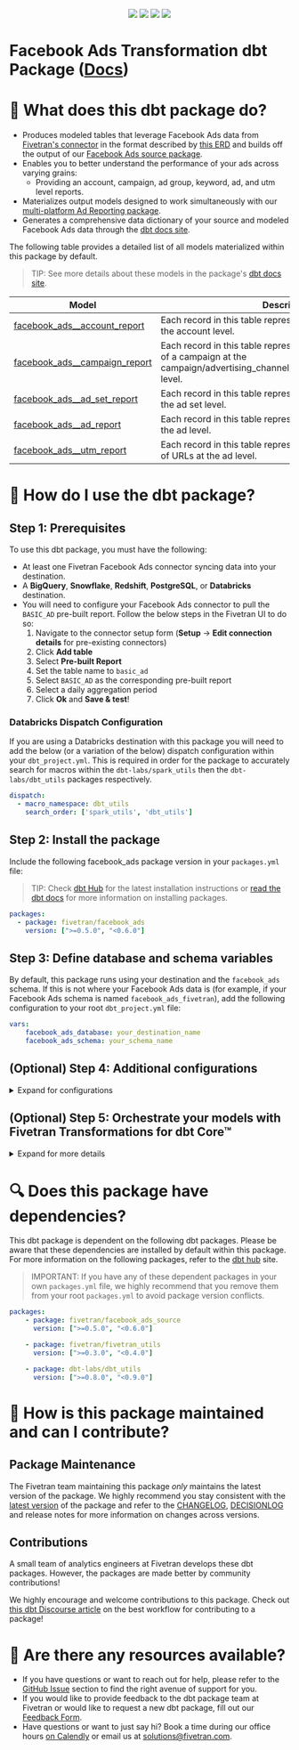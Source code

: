 <p align="center">
    <a alt="License"
        href="https://github.com/fivetran/dbt_facebook_ads/blob/main/LICENSE">
        <img src="https://img.shields.io/badge/License-Apache%202.0-blue.svg" /></a>
    <a alt="dbt-core">
        <img src="https://img.shields.io/badge/dbt_Core™_version->=1.0.0_,<2.0.0-orange.svg" /></a>
    <a alt="Maintained?">
        <img src="https://img.shields.io/badge/Maintained%3F-yes-green.svg" /></a>
    <a alt="PRs">
        <img src="https://img.shields.io/badge/Contributions-welcome-blueviolet" /></a>
</p>

# Facebook Ads Transformation dbt Package ([Docs](https://fivetran.github.io/dbt_facebook_ads/))
# 📣 What does this dbt package do?
- Produces modeled tables that leverage Facebook Ads data from [Fivetran's connector](https://fivetran.com/docs/applications/facebook-ads) in the format described by [this ERD](https://fivetran.com/docs/applications/facebook-ads#schemainformation) and builds off the output of our [Facebook Ads source package](https://github.com/fivetran/dbt_facebook_ads_source).
- Enables you to better understand the performance of your ads across varying grains:
  - Providing an account, campaign, ad group, keyword, ad, and utm level reports.
- Materializes output models designed to work simultaneously with our [multi-platform Ad Reporting package](https://github.com/fivetran/dbt_ad_reporting).
- Generates a comprehensive data dictionary of your source and modeled Facebook Ads data through the [dbt docs site](https://fivetran.github.io/dbt_facebook_ads/).

The following table provides a detailed list of all models materialized within this package by default. 
> TIP: See more details about these models in the package's [dbt docs site](https://fivetran.github.io/dbt_facebook_ads/#!/overview?g_v=1&g_e=seeds).

| **Model**                | **Description**                                                                                                                                |
| ------------------------ | ---------------------------------------------------------------------------------------------------------------------------------------------- |
| [facebook_ads__account_report](https://fivetran.github.io/dbt_facebook_ads/#!/model/model.facebook_ads.facebook_ads__account_report)             | Each record in this table represents the daily performance at the account level. |
| [facebook_ads__campaign_report](https://fivetran.github.io/dbt_facebook_ads/#!/model/model.facebook_ads.facebook_ads__campaign_report)            | Each record in this table represents the daily performance of a campaign at the campaign/advertising_channel/advertising_channel_subtype level. |
| [facebook_ads__ad_set_report](https://fivetran.github.io/dbt_facebook_ads/#!/model/model.facebook_ads.facebook_ads__ad_set_report)            | Each record in this table represents the daily performance at the ad set level. |
| [facebook_ads__ad_report](https://fivetran.github.io/dbt_facebook_ads/#!/model/model.facebook_ads.facebook_ads__ad_report)            | Each record in this table represents the daily performance at the ad level. |
| [facebook_ads__utm_report](https://fivetran.github.io/dbt_facebook_ads/#!/model/model.facebook_ads.facebook_ads__utm_report)            | Each record in this table represents the daily performance of URLs at the ad level. |

# 🎯 How do I use the dbt package?

## Step 1: Prerequisites
To use this dbt package, you must have the following:

- At least one Fivetran Facebook Ads connector syncing data into your destination.
- A **BigQuery**, **Snowflake**, **Redshift**, **PostgreSQL**, or **Databricks** destination.
- You will need to configure your Facebook Ads connector to pull the `BASIC_AD` pre-built report. Follow the below steps in the Fivetran UI to do so:
    1. Navigate to the connector setup form (**Setup** -> **Edit connection details** for pre-existing connectors)
    2. Click **Add table** 
    3. Select **Pre-built Report**
    4. Set the table name to `basic_ad`
    5. Select `BASIC_AD` as the corresponding pre-built report
    6. Select a daily aggregation period
    7. Click **Ok** and **Save & test**!

### Databricks Dispatch Configuration
If you are using a Databricks destination with this package you will need to add the below (or a variation of the below) dispatch configuration within your `dbt_project.yml`. This is required in order for the package to accurately search for macros within the `dbt-labs/spark_utils` then the `dbt-labs/dbt_utils` packages respectively.
```yml
dispatch:
  - macro_namespace: dbt_utils
    search_order: ['spark_utils', 'dbt_utils']
```

## Step 2: Install the package
Include the following facebook_ads package version in your `packages.yml` file:
> TIP: Check [dbt Hub](https://hub.getdbt.com/) for the latest installation instructions or [read the dbt docs](https://docs.getdbt.com/docs/package-management) for more information on installing packages.
```yaml
packages:
  - package: fivetran/facebook_ads
    version: [">=0.5.0", "<0.6.0"]

```
## Step 3: Define database and schema variables
By default, this package runs using your destination and the `facebook_ads` schema. If this is not where your Facebook Ads data is (for example, if your Facebook Ads schema is named `facebook_ads_fivetran`), add the following configuration to your root `dbt_project.yml` file:

```yml
vars:
    facebook_ads_database: your_destination_name
    facebook_ads_schema: your_schema_name 
```

## (Optional) Step 4: Additional configurations
<details><summary>Expand for configurations</summary>

### Passing Through Additional Metrics
By default, this package will select `clicks`, `impressions`, and `cost` from the source reporting tables to store into the staging models. If you would like to pass through additional metrics to the staging models, add the below configurations to your `dbt_project.yml` file. These variables allow for the pass-through fields to be aliased (`alias`) if desired, but not required. Use the below format for declaring the respective pass-through variables:

>**Note** Please ensure you exercised due diligence when adding metrics to these models. The metrics added by default (taps, impressions, and spend) have been vetted by the Fivetran team maintaining this package for accuracy. There are metrics included within the source reports, for example metric averages, which may be inaccurately represented at the grain for reports created in this package. You will want to ensure whichever metrics you pass through are indeed appropriate to aggregate at the respective reporting levels provided in this package.

```yml
vars:
    facebook_ads__basic_ad_passthrough_metrics: 
      - name: "new_custom_field"
        alias: "custom_field"
      - name: "another_one"
```
### Change the build schema
By default, this package builds the Facebook Ads staging models within a schema titled (`<target_schema>` + `_facebook_ads_source`) and your Facebook Ads modeling models within a schema titled (`<target_schema>` + `_facebook_ads`) in your destination. If this is not where you would like your Facebook Ads data to be written to, add the following configuration to your root `dbt_project.yml` file:

```yml
models:
    facebook_ads_source:
      +schema: my_new_schema_name # leave blank for just the target_schema
    facebook_ads:
      +schema: my_new_schema_name # leave blank for just the target_schema
```
    
### Change the source table references
If an individual source table has a different name than the package expects, add the table name as it appears in your destination to the respective variable:

> IMPORTANT: See this project's [`dbt_project.yml`](https://github.com/fivetran/dbt_facebook_ads/blob/main/dbt_project.yml) variable declarations to see the expected names.

```yml
vars:
    facebook_ads_<default_source_table_name>_identifier: your_table_name 
```

</details>

## (Optional) Step 5: Orchestrate your models with Fivetran Transformations for dbt Core™    
<details><summary>Expand for more details</summary>

Fivetran offers the ability for you to orchestrate your dbt project through [Fivetran Transformations for dbt Core™](https://fivetran.com/docs/transformations/dbt). Learn how to set up your project for orchestration through Fivetran in our [Transformations for dbt Core setup guides](https://fivetran.com/docs/transformations/dbt#setupguide).

</details>

# 🔍 Does this package have dependencies?
This dbt package is dependent on the following dbt packages. Please be aware that these dependencies are installed by default within this package. For more information on the following packages, refer to the [dbt hub](https://hub.getdbt.com/) site.
> IMPORTANT: If you have any of these dependent packages in your own `packages.yml` file, we highly recommend that you remove them from your root `packages.yml` to avoid package version conflicts.
    
```yml
packages:
    - package: fivetran/facebook_ads_source
      version: [">=0.5.0", "<0.6.0"]

    - package: fivetran/fivetran_utils
      version: [">=0.3.0", "<0.4.0"]

    - package: dbt-labs/dbt_utils
      version: [">=0.8.0", "<0.9.0"]
```
# 🙌 How is this package maintained and can I contribute?
## Package Maintenance
The Fivetran team maintaining this package _only_ maintains the latest version of the package. We highly recommend you stay consistent with the [latest version](https://hub.getdbt.com/fivetran/facebook_ads/latest/) of the package and refer to the [CHANGELOG](https://github.com/fivetran/dbt_facebook_ads/blob/main/CHANGELOG.md), [DECISIONLOG](https://github.com/fivetran/dbt_facebook_ads/blob/main/DECISIONLOG.md) and release notes for more information on changes across versions.

## Contributions
A small team of analytics engineers at Fivetran develops these dbt packages. However, the packages are made better by community contributions! 

We highly encourage and welcome contributions to this package. Check out [this dbt Discourse article](https://discourse.getdbt.com/t/contributing-to-a-dbt-package/657) on the best workflow for contributing to a package!

# 🏪 Are there any resources available?
- If you have questions or want to reach out for help, please refer to the [GitHub Issue](https://github.com/fivetran/dbt_facebook_ads/issues/new/choose) section to find the right avenue of support for you.
- If you would like to provide feedback to the dbt package team at Fivetran or would like to request a new dbt package, fill out our [Feedback Form](https://www.surveymonkey.com/r/DQ7K7WW).
- Have questions or want to just say hi? Book a time during our office hours [on Calendly](https://calendly.com/fivetran-solutions-team/fivetran-solutions-team-office-hours) or email us at solutions@fivetran.com.